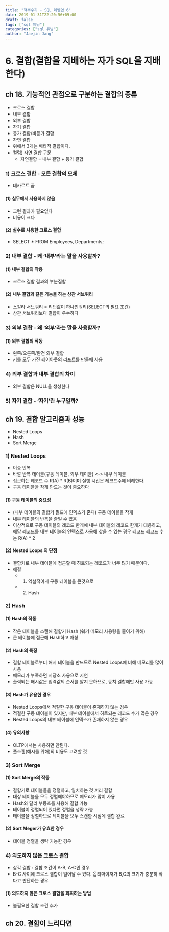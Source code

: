 ```yaml
---
title: "책뿌수기 - SQL 레벨업 6"
date: 2019-01-31T22:20:56+09:00
draft: false
tags: ["sql 튜닝"]
categories: ["sql 튜닝"]
author: "Jaejin Jang"
---
```


# 6. 결합(결합을 지배하는 자가 SQL을 지배한다)

## ch 18. 기능적인 관점으로 구분하는 결합의 종류

-   크로스 결합
-   내부 결합
-   외부 결합
-   자기 결합
-   등가 결합/비등가 결합
-   자연 결합
-   위에서 3개는 배타적 결합이다.
-   컬럼) 자연 결합 구문
    -   자연결합 = 내부 결합 + 등가 결합

### 1) 크로스 결합 - 모든 결합의 모체

-   데카르트 곱

#### (1) 실무에서 사용하지 않음

-   그런 결과가 필요없다
-   비용이 크다

#### (2) 실수로 사용한 크로스 결합

-   SELECT * FROM Employees, Departments;

### 2) 내부 결합 - 왜 ‘내부’라는 말을 사용할까?

#### [](https://jaejin0me.github.io/post/db25/#1-%EB%82%B4%EB%B6%80-%EA%B2%B0%ED%95%A9%EC%9D%98-%EC%9E%91%EC%9A%A9 "(1) 내부 결합의 작용")(1) 내부 결합의 작용

-   크로스 결합 결과의 부분집합

#### (2) 내부 결합과 같은 기능을 하는 상관 서브쿼리

-   스칼라 서브쿼리 = 리턴값이 하나인쿼리(SELECT의 필요 조건)
-   상관 서브쿼리보다 결합이 우수하다

### 3) 외부 결합 - 왜 ‘외부’라는 말을 사용할까?

#### (1) 외부 결합의 작동

-   왼쪽/오른쪽/완전 외부 결합
-   키를 모두 가진 레이아웃의 리포트를 만들때 사용

### 4) 외부 결합과 내부 결합의 차이

-   외부 결합은 NULL을 생성한다

### 5) 자기 결합 - ‘자기’란 누구일까?

## ch 19. 결합 알고리즘과 성능

-   Nested Loops
-   Hash
-   Sort Merge

### 1) Nested Loops

-   이중 반복
-   바깥 반복 테이블(구동 테이블, 외부 테이블) <-> 내부 테이블
-   접근하는 레코드 수 R(A) * R(B)이며 실행 시간은 레코드수에 비례한다.
-   구동 테이블을 작게 만드는 것이 중요하다

#### (1) 구동 테이블의 중요성

-   (내부 테이블의 결합키 필드에 인덱스가 존재) 구동 테이블을 작게
-   내부 테이블의 반복을 줄일 수 있음
-   이상적으로 구동 테이블의 레코드 한개에 내부 테이블의 레코드 한개가 대응하고, 해당 레코드를 내부 테이블의 인덱스로 사용해 찾을 수 있는 경우 레코드 레코드 수는 R(A) * 2

#### (2) Nested Loops 의 단점

-   결합키로 내부 테이블에 접근할 때 히트되는 레코드가 너무 많기 때문이다.
-   해결
    -   1. 역설적이게 구동 테이블을 큰것으로
    -   2. Hash

### 2) Hash

#### (1) Hash의 작동

-   작은 테이블을 스캔해 결합키 Hash (워키 메모리 사용량을 줄이기 위해)
-   큰 테이블에 접근해 Hash하고 매칭

#### (2) Hash의 특징

-   결합 테이블로부터 해시 테이블을 만드므로 Nested Loops에 비해 메모리를 많이 사용
-   메모리가 부족하면 저장소 사용으로 지연
-   출력되는 해시값은 입력값의 순서를 알지 못하므로, 등치 결합에만 사용 가능

#### (3) Hash가 유용한 경우

-   Nested Loops에서 적절한 구동 테이블이 존재하지 않는 경우
-   적절한 구동 테이블이 있지만, 내부 테이블에서 히트되는 레코드 수가 많은 경우
-   Nested Loops의 내부 테이블에 인덱스가 존재하지 않는 경우

#### (4) 유의사항

-   OLTP에서는 사용하면 안된다.
-   풀스캔(해시를 위해)의 비용도 고려할 것

### 3) Sort Merge

#### (1) Sort Merge의 작동

-   결합키로 테이블들을 정렬하고, 일치하는 것 끼리 결합
-   대상 테이블을 모두 정렬해야하므로 메모리가 많이 사용
-   Hash와 달리 부등호를 사용해 결합 가능
-   테이블이 정렬되어 있다면 정렬을 생략 가능
-   테이블을 정렬하므로 테이블을 모두 스캔한 시점에 결합 완료

#### (2) Sort Meger가 유효한 경우

-   테이블 정렬을 생략 가능한 경우

### 4) 의도하지 않은 크로스 결합

-   삼각 결합 : 결합 조건이 A-B, A-C인 경우
-   B-C 사이에 크로스 결합이 일어날 수 있다. 옵티마이저가 B,C의 크기가 충분히 작다고 판단하는 경우

#### (1) 의도하지 않은 크로스 결합을 회피하는 방법

-   불필요한 결합 조건 추가

## ch 20. 결합이 느리다면
